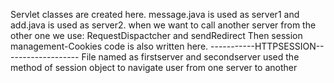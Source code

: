 Servlet classes are created here.
message.java is used as server1 and add.java is used as server2.
when we want to call another server from the other one we use: RequestDispactcher and sendRedirect
Then session management-Cookies code is also written here.
-----------HTTPSESSION-------------------
File named as firstserver and secondserver used the method of session object to navigate user from one server to another
